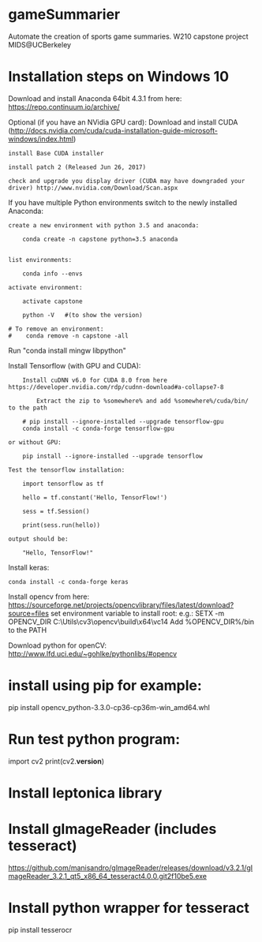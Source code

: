 # gameSummarier
Automate the creation of sports game summaries. W210 capstone project MIDS@UCBerkeley

# Installation steps on Windows 10
Download and install Anaconda 64bit 4.3.1 from here: https://repo.continuum.io/archive/

Optional (if you have an NVidia GPU card): Download and install CUDA (http://docs.nvidia.com/cuda/cuda-installation-guide-microsoft-windows/index.html)

    install Base CUDA installer

    install patch 2 (Released Jun 26, 2017)

    check and upgrade you display driver (CUDA may have downgraded your driver) http://www.nvidia.com/Download/Scan.aspx

If you have multiple Python environments switch to the newly installed Anaconda:

    create a new environment with python 3.5 and anaconda: 

        conda create -n capstone python=3.5 anaconda


    list environments:

        conda info --envs

    activate environment:

        activate capstone

        python -V   #(to show the version)    
    
    # To remove an environment:
    #    conda remove -n capstone -all

Run "conda install mingw libpython"

Install Tensorflow (with GPU and CUDA):

        Install cuDNN v6.0 for CUDA 8.0 from here https://developer.nvidia.com/rdp/cudnn-download#a-collapse7-8

            Extract the zip to %somewhere% and add %somewhere%/cuda/bin/ to the path

        # pip install --ignore-installed --upgrade tensorflow-gpu
        conda install -c conda-forge tensorflow-gpu

    or without GPU:

        pip install --ignore-installed --upgrade tensorflow

    Test the tensorflow installation:

        import tensorflow as tf

        hello = tf.constant('Hello, TensorFlow!')

        sess = tf.Session()

        print(sess.run(hello))

    output should be:

        "Hello, TensorFlow!"

Install keras:

    conda install -c conda-forge keras

Install opencv from here:
https://sourceforge.net/projects/opencvlibrary/files/latest/download?source=files
set environment variable to install root: e.g.: 
SETX -m OPENCV_DIR C:\Utils\cv3\opencv\build\x64\vc14
Add %OPENCV_DIR%/bin to the PATH

Download python for openCV:
http://www.lfd.uci.edu/~gohlke/pythonlibs/#opencv
# install using pip for example:
pip install opencv_python-3.3.0-cp36-cp36m-win_amd64.whl   

# Run test python program:
import cv2
print(cv2.__version__)

# Install leptonica library
# Install gImageReader  (includes tesseract)
https://github.com/manisandro/gImageReader/releases/download/v3.2.1/gImageReader_3.2.1_qt5_x86_64_tesseract4.0.0.git2f10be5.exe
# Install python wrapper for tesseract
pip install tesserocr
